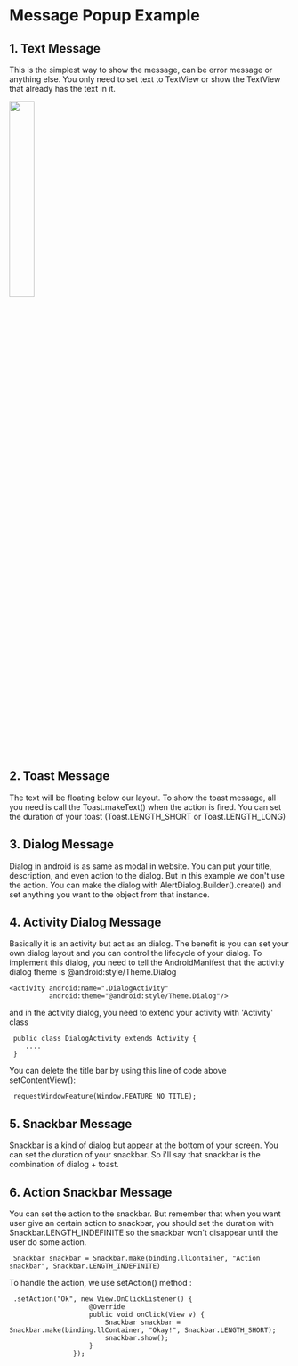 # Message Popup Example
## 1. Text Message
This is the simplest way to show the message, can be error message or anything else.
You only need to set text to TextView or show the TextView that already has the text in it.

<image width="30%" height="30%" src="https://user-images.githubusercontent.com/48744669/57427205-23316a00-724d-11e9-9ff0-37599e04fec4.png"/>
 
 ## 2. Toast Message
 The text will be floating below our layout.
 To show the toast message, all you need is call the Toast.makeText() when the action is fired.
 You can set the duration of your toast (Toast.LENGTH_SHORT or Toast.LENGTH_LONG)
 
 ## 3. Dialog Message
 Dialog in android is as same as modal in website. You can put your title, description, and even action to the dialog. But in this example
 we don't use the action. You can make the dialog with AlertDialog.Builder().create() and set anything you want to the object from that instance.
 
 ## 4. Activity Dialog Message
 Basically it is an activity but act as an dialog. The benefit is you can set your own dialog layout and you can control the lifecycle of your dialog. To implement this dialog, you need to tell the AndroidManifest that the activity dialog theme is @android:style/Theme.Dialog
  
    <activity android:name=".DialogActivity"
              android:theme="@android:style/Theme.Dialog"/>
and in the activity dialog, you need to extend your activity with 'Activity' class

     public class DialogActivity extends Activity {
        ....
     }

You can delete the title bar by using this line of code above setContentView():

     requestWindowFeature(Window.FEATURE_NO_TITLE);
     
## 5. Snackbar Message
Snackbar is a kind of dialog but appear at the bottom of your screen. You can set the duration of your snackbar. So i'll say that snackbar is the combination of dialog + toast.

## 6. Action Snackbar Message
You can set the action to the snackbar. But remember that when you want user give an certain action to snackbar, you should set the duration with Snackbar.LENGTH_INDEFINITE so the snackbar won't disappear until the user do some action.

     Snackbar snackbar = Snackbar.make(binding.llContainer, "Action snackbar", Snackbar.LENGTH_INDEFINITE)

To handle the action, we use setAction() method :
   
     .setAction("Ok", new View.OnClickListener() {
                        @Override
                        public void onClick(View v) {
                            Snackbar snackbar = Snackbar.make(binding.llContainer, "Okay!", Snackbar.LENGTH_SHORT);
                            snackbar.show();
                        }
                    });
